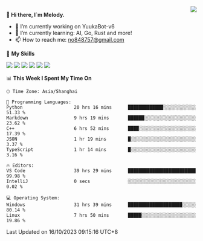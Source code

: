 <a href="#">
  <img align="right" src="https://github-readme-stats.vercel.app/api?username=melodyyuuka&count_private=true&show_icons=true" />
</a>

**👋 Hi there, I`m Melody.**

- 🔭 I’m currently working on YuukaBot-v6
- 🌱 I’m currently learning: AI, Go, Rust and more!
- 📫 How to reach me: no848757@gmail.com

🌟 **My Skills** 

![](https://img.shields.io/badge/-Python-3e74a2?style=flat-square&logo=Python&logoColor=fff)
![](https://img.shields.io/badge/-Java-007396?style=flat-square&logo=OpenJDK&logoColor=fff)
![](https://img.shields.io/badge/-Node.js-339933?style=flat-square&logo=Node.js&logoColor=fff)
![](https://img.shields.io/badge/-Git-f05032?style=flat-square&logo=git&logoColor=fff)
![](https://img.shields.io/badge/-PostgreSQL-4169e1?style=flat-square&logo=PostgreSQL&logoColor=fff)
![](https://img.shields.io/badge/-VSCode-007acc?style=flat-square&logo=Visual-Studio-Code&logoColor=fff)


<!--START_SECTION:waka-->
📊 **This Week I Spent My Time On** 

```text
🕑︎ Time Zone: Asia/Shanghai

💬 Programming Languages: 
Python                   20 hrs 16 mins      █████████████░░░░░░░░░░░░   51.33 % 
Markdown                 9 hrs 19 mins       ██████░░░░░░░░░░░░░░░░░░░   23.62 % 
C++                      6 hrs 52 mins       ████░░░░░░░░░░░░░░░░░░░░░   17.39 % 
JSON                     1 hr 19 mins        █░░░░░░░░░░░░░░░░░░░░░░░░    3.37 % 
TypeScript               1 hr 14 mins        █░░░░░░░░░░░░░░░░░░░░░░░░    3.16 % 

🔥 Editors: 
VS Code                  39 hrs 29 mins      █████████████████████████   99.98 % 
IntelliJ                 0 secs              ░░░░░░░░░░░░░░░░░░░░░░░░░    0.02 % 

💻 Operating System: 
Windows                  31 hrs 39 mins      ████████████████████░░░░░   80.14 % 
Linux                    7 hrs 50 mins       █████░░░░░░░░░░░░░░░░░░░░   19.86 % 
```


 Last Updated on 16/10/2023 09:15:16 UTC+8
<!--END_SECTION:waka-->
